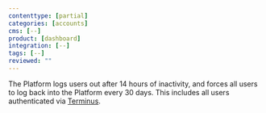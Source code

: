 ```yaml
---
contenttype: [partial]
categories: [accounts]
cms: [--]
product: [dashboard]
integration: [--]
tags: [--]
reviewed: ""
---
```


The Platform logs users out after 14 hours of inactivity, and forces all users to log back into the Platform every 30 days. This includes all users authenticated via [Terminus](/terminus).

